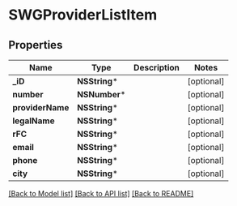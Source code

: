 # SWGProviderListItem

## Properties
Name | Type | Description | Notes
------------ | ------------- | ------------- | -------------
**_iD** | **NSString*** |  | [optional] 
**number** | **NSNumber*** |  | [optional] 
**providerName** | **NSString*** |  | [optional] 
**legalName** | **NSString*** |  | [optional] 
**rFC** | **NSString*** |  | [optional] 
**email** | **NSString*** |  | [optional] 
**phone** | **NSString*** |  | [optional] 
**city** | **NSString*** |  | [optional] 

[[Back to Model list]](../README.md#documentation-for-models) [[Back to API list]](../README.md#documentation-for-api-endpoints) [[Back to README]](../README.md)


